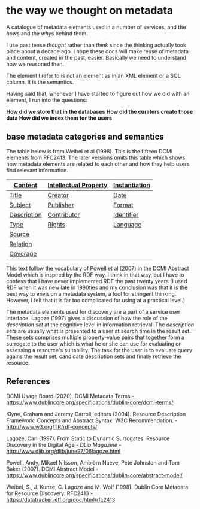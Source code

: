 # the way we thought on metadata

A catalogue of metadata elements used in a number of services, and the
*how*s and the *why*s behind them.

I use past tense *thought* rather than *think* since the thinking
actually took place about a decade ago. I hope these docs will make
reuse of metadata and content, created in the past, easier. Basically
we need to understand how we reasoned then.

The element I refer to is not an element as in an XML element or a SQL
column. It is the semantics.

Having said that, whenever I have started to figure out how we did
with an element, I run into the questions:

 **How did we store that in the databases**
 **How did the curators create those data**
 **How did we index them for the users**
 
## base metadata categories and semantics

The table below is from Weibel et al (1998). This is the fifteen DCMI
elements from RFC2413. The later versions omits this table which shows
how metadata elements are related to each other and how they help
users find relevant information.

|[Content](content/README.md)|[Intellectual Property](intellectual-property/README.md)|[Instantiation](instantiation/README.md)|
| ------------ |:--------------------- |:------------- |
| [Title](content/README.md#title)|[Creator](intellectual-property/README.md#creator)|[Date](instantiation/README.md#date)|
| [Subject](content/README.md#subject)|[Publisher](intellectual-property/README.md#publisher)|[Format](instantiation/README.md#format)|
| [Description](content/README.md#description)|[Contributor](intellectual-property/README.md#contributor)|[Identifier](instantiation/README.md#identifier)    |
| [Type](content/README.md#type)|[Rights](intellectual-property/README.md#rights)|[Language](instantiation/README.md#language)|
| [Source](content/README.md#source)|
| [Relation](content/README.md#relation)|
| [Coverage](content/README.md#coverage)|

This text follow the vocabulary of Powell et al (2007) in the DCMI
Abstract Model which is inspired by the RDF way. I think in that way,
but I have to confess that I have never implemented RDF the past
twenty years (I used RDF when it was new late in 1990ties and my
conclusion was that it is the best way to envision a metadata system,
a tool for stringent thinking. However, I felt that it is far too complicated
for using at a practical level.)

The metadata elements used for discovery are a part of a service user
interface. Lagoze (1997) gives a discussion of how the role of the
*description set* at the cognitive level in information retrieval. The
*description set*s are usually what is presented to a user at search
time in the result set. These sets comprises multiple property-value
pairs that together form a surrogate to the user which is what he or
she can use for evaluating or assessing a resource's suitability. The
task for the user is to evaluate query agains the result set,
candidate description sets and finally retrieve the resource.



## References

DCMI Usage Board (2020). DCMI Metadata Terms  - https://www.dublincore.org/specifications/dublin-core/dcmi-terms/

Klyne, Graham and Jeremy Carroll, editors (2004). Resource Description Framework: Concepts and Abstract Syntax. W3C Recommendation. -
 http://www.w3.org/TR/rdf-concepts/

Lagoze, Carl (1997). From Static to Dynamic Surrogates: Resource Discovery in the Digital Age - *DLib Magazine* -
http://www.dlib.org/dlib/june97/06lagoze.html

Powell, Andy, Mikael Nilsson, Ambjörn Naeve, Pete Johnston and Tom Baker (2007). DCMI Abstract Model - https://www.dublincore.org/specifications/dublin-core/abstract-model/

Weibel, S., J. Kunze, C. Lagoze and M. Wolf (1998). Dublin Core Metadata for Resource Discovery. RFC2413 -
https://datatracker.ietf.org/doc/html/rfc2413
                                                   














